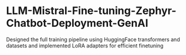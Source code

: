 # LLM-Mistral-Fine-tuning-Zephyr-Chatbot-Deployment-GenAI
Designed the full training pipeline using HuggingFace transformers and datasets and implemented LoRA adapters for efficient finetuning
